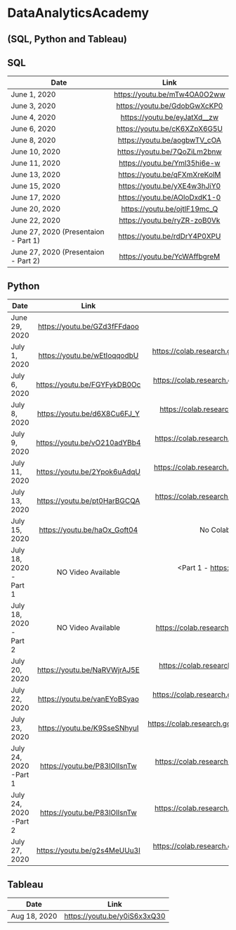 # DataAnalyticsAcademy
## (SQL, Python and Tableau)

## SQL

| Date        	 | Link          		             |
| ---------------|:-----------------------------:|
| June 1, 2020   | <https://youtu.be/mTw4OA0O2ww>|
| June 3, 2020   | <https://youtu.be/GdobGwXcKP0>|
| June 4, 2020   | <https://youtu.be/eyJatXd__zw>|
| June 6, 2020   | <https://youtu.be/cK6XZpX6G5U>|
| June 8, 2020   | <https://youtu.be/aogbwTV_cOA>|
| June 10, 2020  | <https://youtu.be/7QoZiLm2bnw>|
| June 11, 2020  | <https://youtu.be/Yml35hi6e-w>|
| June 13, 2020  | <https://youtu.be/qFXmXreKolM>|
| June 15, 2020  | <https://youtu.be/yXE4w3hJiY0>|
| June 17, 2020  | <https://youtu.be/AOloDxdK1-0>|
| June 20, 2020  | <https://youtu.be/ojtlF19mc_Q>|
| June 22, 2020  | <https://youtu.be/ryZR-zoB0Vk>|
| June 27, 2020 (Presentaion - Part 1) | <https://youtu.be/rdDrY4P0XPU>|
| June 27, 2020 (Presentaion - Part 2) | <https://youtu.be/YcWAffbgreM>|



## Python

| Date        	 | Link          		              |  Google Colab link                                                                       |
| ---------------|:------------------------------:|:----------------------------------------------------------------------------------------:|
| June 29, 2020  | <https://youtu.be/GZd3fFFdaoo> |                                                                                          |
| July 1, 2020   | <https://youtu.be/wEtIoqqodbU> | <https://colab.research.google.com/drive/1DWF-CXxLgpw2WvgvPpbLBJJ8FFNjqQiZ?usp=sharing>  |
| July 6, 2020   | <https://youtu.be/FGYFykDB0Oc> | <https://colab.research.google.com/drive/1yeOyp9nhYY6fMz7NTop8hDXkI764yyWF?usp=sharing>  |
| July 8, 2020   | <https://youtu.be/d6X8Cu6FJ_Y> | <https://colab.research.google.com/drive/17vhYvN7lYsViRyjzhwzY2jquC2AkzYia?usp=sharing>  |
| July 9, 2020   | <https://youtu.be/vO210adYBb4> | <https://colab.research.google.com/drive/1FJYAasJSYUMooGCeaQIS5pKtvs4JznJh?usp=sharing>  |
| July 11, 2020  | <https://youtu.be/2Ypok6uAdqU> | <https://colab.research.google.com/drive/1Ul5FgW_o3Ybxnef_sDYPxCUxkN5Wkpv9?usp=sharing>  |
| July 13, 2020  | <https://youtu.be/pt0HarBGCQA> | <https://colab.research.google.com/drive/1yFZduldzz9n3CVrzfwBBuayO5Wl0DPR5?usp=sharing>  |
| July 15, 2020  | <https://youtu.be/haOx_Goft04> | No Colab Notebook Available - overview of Unit 2 project                                 |
| July 18, 2020 - Part 1   | NO Video Available  | <Part 1 - https://colab.research.google.com/drive/1CFbi_w1K6poiB0-pxi5UAhXH0KJUg9gi?usp=sharing>  |
| July 18, 2020 - Part 2   | NO Video Available  | <Part 2 - https://colab.research.google.com/drive/10toPzO8rw6PswQroAAZiIPAQubaiwcwG?usp=sharing>  |
| July 20, 2020  | <https://youtu.be/NaRVWjrAJ5E>  | <https://colab.research.google.com/drive/1PrtPWypIH74435MIuiBtI5BkoUj8U5zL?usp=sharing>  |
| July 22, 2020  | <https://youtu.be/vanEYoBSyao>  | <https://colab.research.google.com/drive/1T9xXOQdBJnU08VXYpsOUtkPRajGiFwM5?usp=sharing>  |
| July 23, 2020  | <https://youtu.be/K9SseSNhyuI>  | <https://colab.research.google.com/drive/1vWtSmCgG5Tk8WY_S9wZ0tXN8nBWbeNH2?usp=sharing>  |
| July 24, 2020 -Part 1 | <https://youtu.be/P83lOIlsnTw>  | <https://colab.research.google.com/drive/1LPCNYr2h8lNud9SxbOOvNQu6r6lgJZZs?usp=sharing>  |
| July 24, 2020 -Part 2 | <https://youtu.be/P83lOIlsnTw>  | <https://colab.research.google.com/drive/13FG2pTrOJ6LvFNe9S99Ye0ghHhY2I4Eb?usp=sharing>  |
| July 27, 2020| <https://youtu.be/g2s4MeUUu3I>  | <https://colab.research.google.com/drive/19MgoPwumo-fIOrI7dQ5xe4YOSNe3gSPF?usp=sharing>  |


## Tableau

| Date        	 | Link          		              |
| ---------------|:------------------------------:|
| Aug 18, 2020  | <https://youtu.be/y0iS6x3xQ30>  |                                                                                          |

















